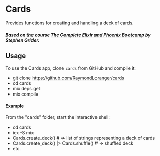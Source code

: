 # Cards

Provides functions for creating and handling a deck of cards.

##### Based on the course [The Complete Elixir and Phoenix Bootcamp](https://www.udemy.com/the-complete-elixir-and-phoenix-bootcamp-and-tutorial/) by Stephen Grider.

## Usage

To use the Cards app, clone `cards` from GitHub and compile it:

  - git clone https://github.com/RaymondLoranger/cards
  - cd cards
  - mix deps.get
  - mix compile

#### Example

From the "cards" folder, start the interactive shell:

  - cd cards
  - iex -S mix
  - Cards.create_deck() # => list of strings representing a deck of cards
  - Cards.create_deck() |> Cards.shuffle() # => shuffled deck
  - etc.
